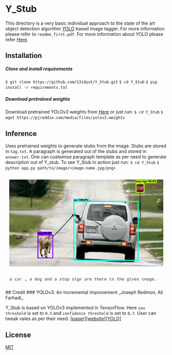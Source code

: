 # Y_Stub
This directory is a very basic individual approach to the state of the art object detection algorithm [YOLO](https://pjreddie.com/darknet/yolo/) based image tagger. For more information please refer to  `readme_first.pdf`. For more information about YOLO please  refer [Here](https://github.com/pjreddie/darknet).
## Installation
##### Clone and install requirements
`$ git clone https://github.com/13idyut/Y_Stub.git`
`$ cd Y_Stub`
`$ pip install -r requirements.txt`
##### Download pretrained weights
Download pretrained YOLOv3 weights from [Here](https://pjreddie.com/media/files/yolov3.weights) or just run:
`$ cd Y_Stub`
`$ wget https://pjreddie.com/media/files/yolov3.weights`
## Inference
Uses pretrained weights to generate stubs from the image. Stubs are stored in `tag.txt`. A paragraph is generated out of the stubs and stored in `answer.txt`. One can customise paragraph template as per need to generate description out of Y_stub.
To see Y_Stub in action just run:
`$ cd Y_Stub`
`$ python app.py path/to/image/<image-name.jpg/png>`
<p align="center"><img src="images/car-and-dog-output.jpg" width="480"\></p>
<p align="center"><img src="images/answer.jpg" width="480"\></p>
## Credit
###  YOLOv3: An Incremental Improvement
_Joseph Redmon, Ali Farhadi_

Y_Stub is based on YOLOv3 implemented in TensorFlow. Here
`iou threshold` is set to `0.5` and `confidence threshold` is set to `0.7`. User can tweak vales as per their need.
[[paper]](https://pjreddie.com/media/files/papers/YOLOv3.pdf)[[website]](https://pjreddie.com/darknet/yolo/)[[YOLO]](https://github.com/pjreddie/darknet)
## License
[MIT](https://choosealicense.com/licenses/mit/)


